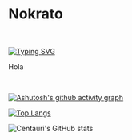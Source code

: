
<h1>Nokrato</h1>

<br>

[![Typing SVG](https://readme-typing-svg.demolab.com?font=Open+Sans&weight=900&size=30&pause=1000&center=true&width=435&lines=The+Architect;Nokrato;JanGyga;The+Guy)](https://nokrato.github.io/)

Hola

<br>

[![Ashutosh's github activity graph](https://github-readme-activity-graph.cyclic.app/graph?username=Nokrato&theme=github-compact)](https://github.com/Nokrato/github-readme-activity-graph)

[![Top Langs](https://github-readme-stats.vercel.app/api/top-langs/?username=Nokrato&layout=compact&theme=react)](https://github.com/anuraghazra/github-readme-stats)

![Centauri's GitHub stats](https://github-readme-stats.vercel.app/api?username=Nokrato&theme=react&show_icons=true)
